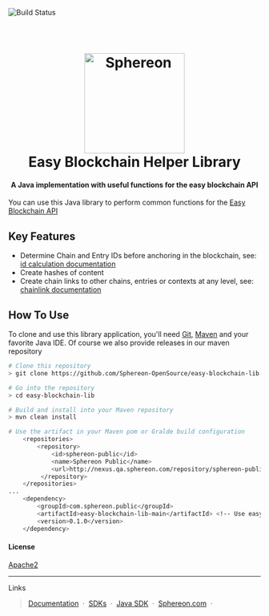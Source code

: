 ![Build Status](https://codebuild.eu-west-1.amazonaws.com/badges?uuid=eyJlbmNyeXB0ZWREYXRhIjoieU4wdFE5QlVteFFYak8rVXJaT2NrbnpRci81K2gvUGN3blh1NU84bmVpdkZ3NisxSkt5akNhTmtzdkZSOG13YUpTZzhndDlTaTAzaW9tRmZlWEd4RDBFPSIsIml2UGFyYW1ldGVyU3BlYyI6ImhQejJwcC8rL2dLRGdsMm8iLCJtYXRlcmlhbFNldFNlcmlhbCI6MX0%3D&branch=develop)

<h1 align="center">
  <br>
  <a href="https://www.sphereon.com"><img src="https://sphereon.com/wp-content/uploads/2016/11/sphereon-logo.png" alt="Sphereon" width="200"></a>
  <br>
  Easy Blockchain Helper Library
  <br>
</h1>

<h4 align="center">A Java implementation with useful functions for the easy blockchain API</h4>

You can use this Java library to perform common functions for the [Easy Blockchain API](https://docs.sphereon.com/api/easy-blockchain/0.10/html)

## Key Features
* Determine Chain and Entry IDs before anchoring in the blockchain, see: [id calculation documentation](https://docs.sphereon.com/api/easy-blockchain/0.10/html#_id_calculation)
* Create hashes of content
* Create chain links to other chains, entries or contexts at any level, see: [chainlink documentation](https://docs.sphereon.com/api/easy-blockchain/0.10/html#_chain_links)

## How To Use
To clone and use this library application, you'll need [Git](https://git-scm.com), [Maven](https://maven.apache.org/) and your favorite Java IDE.
Of course we also provide releases in our maven repository 

```bash
# Clone this repository
> git clone https://github.com/Sphereon-OpenSource/easy-blockchain-lib.git

# Go into the repository
> cd easy-blockchain-lib

# Build and install into your Maven repository
> mvn clean install

# Use the artifact in your Maven pom or Gralde build configuration  
    <repositories>
        <repository>
            <id>sphereon-public</id>
            <name>Sphereon Public</name>
            <url>http://nexus.qa.sphereon.com/repository/sphereon-public/</url>
         </repository>
    </repositories>
...
    <dependency>
        <groupId>com.sphereon.public</groupId>
        <artifactId>easy-blockchain-lib-main</artifactId> <!-- Use easy-blockchain-lib-osgi for OSGI bundle  -->
        <version>0.1.0</version>
    </dependency>
```


#### License
[Apache2](https://www.apache.org/licenses/LICENSE-2.0)

---
Links
> [Documentation](https://docs.sphereon.com/api/easy-blockchain/0.10/html) &nbsp;&middot;&nbsp;
> [SDKs](https://github.com/Sphereon-SDK/easy-blockchain-sdk) &nbsp;&middot;&nbsp;
> [Java SDK](https://github.com/Sphereon-SDK/easy-blockchain-sdk/tree/develop/java8-okhttp-gson) &nbsp;&middot;&nbsp;
> [Sphereon.com](https://www.sphereon.com) &nbsp;&middot;&nbsp;


